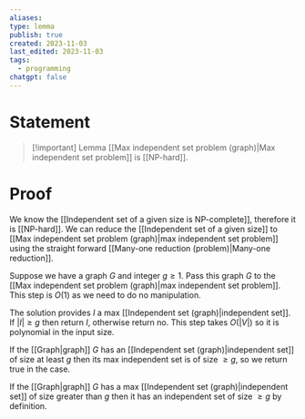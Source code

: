 ```yaml
---
aliases: 
type: lemma
publish: true
created: 2023-11-03
last_edited: 2023-11-03
tags:
  - programming
chatgpt: false
---
```

# Statement

> [!important] Lemma
> [[Max independent set problem (graph)|Max independent set problem]] is [[NP-hard]].

# Proof

We know the [[Independent set of a given size is NP-complete]], therefore it is [[NP-hard]]. We can reduce the [[Independent set of a given size]] to [[Max independent set problem (graph)|max independent set problem]] using the straight forward [[Many-one reduction (problem)|Many-one reduction]].

Suppose we have a graph $G$ and integer $g \geq 1$. Pass this graph $G$ to the [[Max independent set problem (graph)|max independent set problem]]. This step is $O(1)$ as we need to do no manipulation. 

The solution provides $I$ a max [[Independent set (graph)|independent set]]. If $\vert I \vert \geq g$ then return $I$, otherwise return no. This step takes $O(\vert V \vert)$ so it is polynomial in the input size.

If the [[Graph|graph]] $G$ has an [[Independent set (graph)|independent set]] of size at least $g$ then its max independent set is of size $\geq g$, so we return true in the case.

If the [[Graph|graph]] $G$ has a max [[Independent set (graph)|independent set]] of size greater than $g$ then it has an independent set of size $\geq g$ by definition.